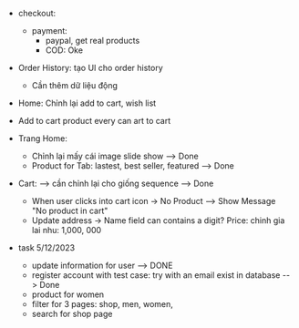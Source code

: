 -   checkout:

    -   payment:
        -   paypal, get real products
        -   COD: Oke

-   Order History: tạo UI cho order history

    -   Cần thêm dữ liệu động

-   Home: Chỉnh lại add to cart, wish list
-   Add to cart product every can art to cart
-   Trang Home:

    -   Chỉnh lại mấy cái image slide show --> Done
    -   Product for Tab: lastest, best seller, featured --> Done

-   Cart: --> cần chỉnh lại cho giống sequence --> Done

    -   When user clicks into cart icon -> No Product --> Show Message "No product in cart"
    -   Update address -> Name field can contains a digit?
        Price: chinh gia lai nhu: 1,000, 000

-   task 5/12/2023
    -   update information for user --> DONE
    -   register account with test case: try with an email exist in database --> Done
    -   product for women
    -   filter for 3 pages: shop, men, women,
    -   search for shop page
